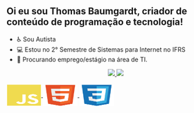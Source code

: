 ## Oi eu sou Thomas Baumgardt, criador de conteúdo de programação e tecnologia!
- ♿ Sou Autista
- 💻 Estou no 2° Semestre de Sistemas para Internet no IFRS
- 💼 Procurando emprego/estágio na área de TI.

<div align="center">
  <a href="https://github.com/thomasbaumgardt1998">
  <img height="180em" src="https://github-readme-stats.vercel.app/api?username=thomasbaumgardt1998&show_icons=true&theme=github_dark&include_all_commits=true&count_private=true"/>
  <img height="180em" src="https://github-readme-stats.vercel.app/api/top-langs/?username=thomasbaumgardt1998&layout=compact&langs_count=7&theme=github_dark"/>
</div>
<div style="display: inline_block"><br>
  <img align="center" alt="Rafa-Js" height="50" width="80" src="https://raw.githubusercontent.com/devicons/devicon/master/icons/javascript/javascript-plain.svg">
  <img align="center" alt="Rafa-HTML" height="50" width="80" src="https://raw.githubusercontent.com/devicons/devicon/master/icons/html5/html5-original.svg">
  <img align="center" alt="Rafa-CSS" height="50" width="80" src="https://raw.githubusercontent.com/devicons/devicon/master/icons/css3/css3-original.svg">
</div>
  
  ##
 
